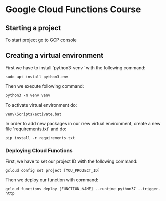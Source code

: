 # Google Cloud Functions Course
## Starting a project
To start project go to GCP console
## Creating a virtual environment
First we have to install 'python3-venv' with the following command:
```
sudo apt install python3-env
```
Then we execute following command:
```
python3 -m venv venv
```
To activate virtual environment do:
```
venv\Scripts\activate.bat
```
In order to add new packages in our new virtual environment,
create a new file 'requirements.txt' and do:
```
pip install -r requirements.txt
```
### Deploying Cloud Functions
First, we have to set our project ID with the following command:
```
gcloud config set project [YOU_PROJECT_ID]
```
Then we deploy our function with command:
```
gcloud functions deploy [FUNCTION_NAME] --runtime python37 --trigger-http
```